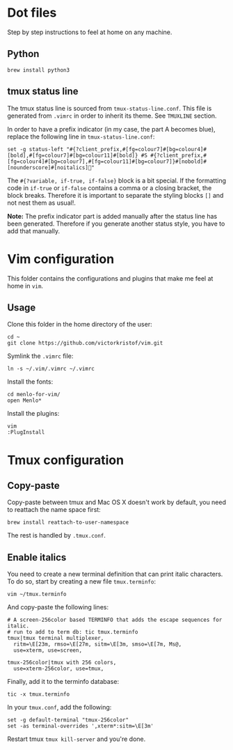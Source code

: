 # Dot files

Step by step instructions to feel at home on any machine.

## Python

```
brew install python3
```

## tmux status line

The tmux status line is sourced from `tmux-status-line.conf`. This file is generated from `.vimrc` in order to inherit its theme. See `TMUXLINE` section.

In order to have a prefix indicator (in my case, the part A becomes blue), replace the following line in `tmux-status-line.conf`:

````
set -g status-left "#{?client_prefix,#[fg=colour7]#[bg=colour4]#[bold],#[fg=colour7]#[bg=colour11]#[bold]} #S #{?client_prefix,#[fg=colour4]#[bg=colour7],#[fg=colour11]#[bg=colour7]}#[nobold]#[nounderscore]#[noitalics]"
````

The `#{?variable, if-true, if-false}` block is a bit special. If the formatting code in `if-true` or `if-false` contains a comma or a closing bracket, the block breaks. Therefore it is important to separate the styling blocks `[]` and not nest them as usual!.

**Note:** The prefix indicator part is added manually after the status line has been generated. Therefore if you generate another status style, you have to add that manually.

# Vim configuration

This folder contains the configurations and plugins that make me feel at home in `vim`.

## Usage

Clone this folder in the home directory of the user:
````
cd ~
git clone https://github.com/victorkristof/vim.git
````

Symlink the `.vimrc` file:
````
ln -s ~/.vim/.vimrc ~/.vimrc
````

Install the fonts:
````
cd menlo-for-vim/
open Menlo*
````

Install the plugins:
````
vim
:PlugInstall
````

# Tmux configuration

## Copy-paste
Copy-paste between tmux and Mac OS X doesn't work by default, you need to reattach the name space first:

````
brew install reattach-to-user-namespace
````

The rest is handled by `.tmux.conf`.

## Enable italics

You need to create a new terminal definition that can print italic characters.
To do so, start by creating a new file `tmux.terminfo`:

```
vim ~/tmux.terminfo
```

And copy-paste the following lines:

```
# A screen-256color based TERMINFO that adds the escape sequences for italic.
# run to add to term db: tic tmux.terminfo
tmux|tmux terminal multiplexer,
  ritm=\E[23m, rmso=\E[27m, sitm=\E[3m, smso=\E[7m, Ms@,
  use=xterm, use=screen,

tmux-256color|tmux with 256 colors,
  use=xterm-256color, use=tmux,
```

Finally, add it to the terminfo database:

```
tic -x tmux.terminfo
```

In your `tmux.conf`, add the following:

```
set -g default-terminal "tmux-256color"
set -as terminal-overrides ',xterm*:sitm=\E[3m'
```

Restart tmux `tmux kill-server` and you're done.

